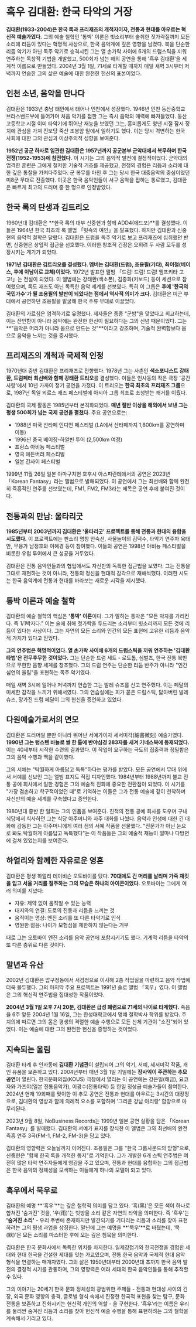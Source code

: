 # 흑우 김대환: 한국 타악의 거장

**김대환(1933-2004)은 한국 록과 프리재즈의 개척자이자, 전통과 현대를 아우르는 혁신적 예술가였다.** 그의 예술 철학인 '통박' 이론은 빗소리부터 술취한 젓가락질까지 모든 소리에 리듬이 있다는 혁명적 사상으로, 한국 음악계에 깊은 영향을 남겼다. 북을 단순한 리듬 악기가 아닌 독주 악기로 승격시킨 그는 열 손가락 사이에 6개의 드럼스틱을 끼워 연주하는 독창적 기법을 개발했고, 500회가 넘는 해외 공연을 통해 '흑우 김대환'을 세계적 이름으로 만들었다. 2004년 3월 1일, 71세로 타계할 때까지 매일 새벽 3시부터 저녁까지 연습한 그의 삶은 예술에 대한 완전한 헌신의 표본이었다.

## 인천 소년, 음악을 만나다

김대환은 1933년 충남 태안에서 태어나 인천에서 성장했다. 1946년 인천 동산중학교 브라스밴드부에 들어가며 처음 악기를 접한 그는 즉시 음악의 매력에 빠져들었다. 동산고등학교 시절 이미 타악기에 뛰어난 재능을 보였던 그는, 흥미롭게도 청년 시절 잠시 정치에 관심을 가져 진보당 죽산 조봉암 밑에서 일하기도 했다. 이는 당시 격변하는 한국 사회에 대한 그의 관심과 이상주의적 성향을 보여준다.

**1952년 공군 하사로 임관한 김대환은 1957년까지 공군본부 군악대에서 복무하며 한국전쟁(1952-1953)에 참전했다.** 이 시기는 그의 음악적 발전에 결정적이었다. 군악대의 엄격한 훈련은 그에게 철저한 기술적 기초를 제공했고, 전쟁의 경험은 리듬과 소리에 대한 깊은 통찰을 가져다주었다. 군 복무를 마친 후 그는 당시 한국 대중음악의 중심이었던 미8군 무대로 진출했다. 이곳은 한국 음악인들이 서구 음악을 접하는 통로였고, 김대환은 빠르게 최고의 드러머 중 한 명으로 인정받았다.

## 한국 록의 탄생과 김트리오

1960년대 김대환은 **한국 록의 대부 신중현과 함께 ADD4(에드포)**를 결성했다. 이들은 1964년 한국 최초의 록 앨범 「빗속의 여인」을 발표했다. 하지만 김대환과 신중현의 음악적 철학은 달랐다. 김대환은 드럼을 독주 악기로 보고 프리재즈에 심취했던 반면, 신중현은 상업적 접근을 선호했다. 이러한 창조적 긴장은 오히려 두 사람 모두를 성장시키는 계기가 되었다.

**1971년 김대환은 김트리오를 결성했다. 멤버는 김대환(드럼), 조용필(기타), 최이철(베이스, 후에 이남이로 교체)이었다.** 1972년 발표한 앨범 「드럼! 드럼! 드럼! 앰프키타 고고!」는 전설이 되었다. 이 앨범에는 강태환(색소폰), 김종화(키보드) 등이 세션으로 참여했으며, 록도 재즈도 아닌 독특한 음악 세계를 선보였다. 특히 이 그룹은 **후에 '한국의 국민가수'가 될 조용필의 발판이 되었다는 점에서 역사적 의미가 크다.** 김대환은 미군 부대에서 공연하던 조용필을 발굴해 한국 주류 무대로 이끌었다.

김대환의 가르침은 엄격하기로 유명했다. 제자들은 종종 "군밤"을 맞았다고 회고하는데, 이는 잔인함이 아니라 음악에는 완전한 헌신이 필요하다는 그의 신념 때문이었다. 그는 **"음악은 머리가 아니라 몸으로 만드는 것"**이라고 강조하며, 기술적 완벽함보다 몸으로 음악을 느끼는 것을 중시했다.

## 프리재즈의 개척과 국제적 인정

1970년대 중반 김대환은 프리재즈로 전향했다. 1978년 그는 사촌인 **색소포니스트 강태환, 트럼페터 최선배와 함께 강태환 트리오**를 결성했다. 이들은 인사동의 작은 극장 '공간사랑'에서 10년 가까이 정기 공연을 가졌다. 이 트리오는 **한국 최초의 프리재즈 그룹**으로, 1987년 독일 뫼르스 재즈 페스티벌에 아시아 그룹 최초로 초청받는 쾌거를 이뤘다.

김대환의 국제 활동은 1985년부터 본격화되었다. **매년 절반 이상을 해외에서 보낸 그는 평생 500회가 넘는 국제 공연을 펼쳤다.** 주요 공연으로는:
- 1988년 미국 산타페 인디언 페스티벌 (LA에서 산타페까지 1,800km를 공연하며 이동)
- 1996년 중국 베이징-하얼빈 투어 (2,500km 여정)
- 프랑스 아비뇽 페스티벌
- 영국 에든버러 페스티벌
- 일본 간사이 페스티벌

1999년 11월 26일 일본 야마구치현 호후시 아스피란테에서의 공연은 2023년 「Korean Fantasy」라는 앨범으로 발매되었다. 이 공연에서 그는 최선배와 함께 완전히 즉흥적인 연주를 선보였는데, FM1, FM2, FM3라는 제목은 공연 후에 붙여진 것이다.

## 전통과의 만남: 울타리굿

**1985년부터 2003년까지 김대환은 '울타리굿' 프로젝트를 통해 전통과 현대의 융합을 시도했다.** 이 프로젝트에는 판소리 명창 안숙선, 사물놀이의 김덕수, 타악기 연주자 육태안, 무용가 남정호와 이혜경 등이 참여했다. 이들의 공연은 1998년 아비뇽 페스티벌을 비롯한 유럽 투어에서 큰 성공을 거두었다.

김대환은 전통 음악인들과의 협업에서도 자신만의 독특한 접근법을 보였다. 그는 전통을 그대로 재현하는 것이 아니라, 전통의 정신을 현대적 감각으로 재해석했다. 이러한 시도는 한국 음악계에 전통과 현대를 바라보는 새로운 시각을 제시했다.

## 통박 이론과 예술 철학

김대환의 예술 철학의 핵심은 **'통박' 이론**이다. 그가 말하는 통박은 "모든 박자를 가리킨다. 즉 1/1박자다." 이는 술에 취해 젓가락을 두드리는 소리부터 빗소리까지 모든 것에 리듬이 있다는 사상이다. 그는 자연의 모든 소리와 인간의 모든 표현에 고유한 리듬과 음악적 가치가 있다고 믿었다.

**그의 연주법은 혁명적이었다. 열 손가락 사이에 6개의 드럼스틱을 끼워 연주하는 '김대환 타법'은 전무후무한 것이었다.** 그는 단순한 드럼 세트 - 로토톰, 심벌즈, 한국 전통 북만으로 무한한 음향 세계를 창조했다. 그의 드럼 연주는 단순한 리듬 반주가 아니라 "인간 심연의 울림"을 표현하는 독주 악기였다.

매일 새벽 3시에 일어나 저녁까지 연습한 그는 발레 슈즈를 신고 연주했다. 이는 페달의 미세한 감각을 느끼기 위해서였다. 그의 연습실에는 피가 묻은 드럼스틱, 닳아버린 발레 슈즈, 망가진 드럼 페달이 그의 헌신을 증언하고 있었다.

## 다원예술가로서의 면모

김대환은 드러머일 뿐만 아니라 뛰어난 서예가이자 세서미각(細書微刻) 예술가였다. **1990년 그는 텅스텐 바늘로 쌀 한 톨에 반야심경 283자를 새겨 기네스북에 등재되었다.** 이는 40세부터 시작한 수련의 결과였다. 이 작업이 요구하는 극도의 집중력과 정밀함은 그의 음악 수행과 맥을 같이했다.

그의 서예는 "탁월하게 아름답고 독특"하다는 평가를 받았다. 모든 공연에서 무대 위에서 서예를 선보인 그는 앨범 표지도 직접 디자인했다. 1984년부터 1988년까지 불교 전통 공예 회사에서 일한 경험은 그의 예술적 진화에 중요한 전환점이 되었다. 이 시기를 "가장 겸손하고 학구적이었던 때"로 기억하는 이들은 그가 전통 예술에 깊이 천착하며 자신만의 예술 세계를 구축했다고 증언한다.

1980년대 중반 한 일화는 그의 인품을 보여준다. 친척의 전통 공예 회사를 도우며 구내식당에서 식사하던 그는 식당 아주머니와 자주 대화를 나눴다. 음악과 인생에 대한 긴 대화에 감동한 그는 아주머니에게 여러 점의 서예 작품을 선물했다. "전문가가 아닌 눈으로 봐도 탁월하게 아름답고 독특했다"는 이 작품들은 그의 예술적 재능이 얼마나 다방면에 걸쳐 있었는지를 보여준다.

## 하얼리와 함께한 자유로운 영혼

김대환은 평생 하얼리 데이비슨 오토바이를 탔다. **70대에도 긴 머리를 날리며 가죽 재킷을 입고 서울 거리를 질주하는 그의 모습은 하나의 아이콘이었다.** 오토바이는 그에게 여러 의미를 지녔다:
- 자유: 제약 없이 움직일 수 있는 능력
- 대지와의 연결: 도로의 진동과 리듬을 느끼는 것
- 움직이는 명상: 엔진 소리를 또 다른 타악기로 인식
- 영원한 젊음: 나이가 모험심을 제한하지 않는다는 거부

때로 그는 오토바이 엔진 소리를 음악 공연에 포함시키기도 했다. 기계적 리듬을 타악의 또 다른 층위로 다룬 것이다.

## 말년과 유산

2002년 김대환은 압구정동에서 서검정으로 이사해 2층 작업실을 마련하고 음악 작업에 더욱 몰두했다. 그의 마지막 주요 프로젝트는 1991년 솔로 앨범 「흑우」였다. 이 앨범은 그의 혁신적 연주법을 집대성한 작품이었다.

**2004년 3월 1일 오후 7시 20분, 김대환은 급성 폐렴으로 71세의 나이로 타계했다.** 죽음을 6주 앞둔 2004년 1월 16일, 그는 한성대학교에서 명예 철학박사 학위를 받았다. 주치의에 따르면 그의 몸은 평생의 격렬한 예술 수행으로 모든 신체 기관이 "소진"되어 있었다. 이는 예술에 대한 그의 완전한 헌신을 증명하는 것이었다.

## 지속되는 울림

김대환 타계 후 인사동에 **김대환 기념관**이 설립되어 그의 악기, 서예, 세서미각 작품, 개인 유품을 보존하고 있다. 2004년부터 매년 3월 1일 기일에는 **장사익이 주관하는 추모 공연**이 열린다. 한국문화의집(KOUS) 극장에서 열리는 이 공연에는 강은일(해금), 요코자와 가즈야(일본 전통음악가), 이광수(전통타악) 등 한일 정상급 예술가들이 참여한다. 2024년 현재 19회째를 맞이한 이 추모 공연은 전통과 현대를 아우르는 3시간의 대장정으로, 김대환의 영상과 함께 의례적 요소를 포함하며 '그리운 강남 아리랑' 합창으로 마무리된다.

2023년 9월 8일, NoBusiness Records는 1999년 일본 공연 실황을 담은 「Korean Fantasy」를 발매했다. 김대환의 서예가 표지를 장식한 이 앨범은 그와 최선배의 완전 즉흥 연주 3곡(FM-1, FM-2, FM-3)을 담고 있다.

김대환의 영향력은 오늘날까지 이어진다. 조용필은 그를 "한국 그룹사운드의 맏형"으로, 신중현은 "함께 한국 록을 개척한 동지"로 기억한다. 그가 개발한 6개 스틱 연주법은 여전히 많은 타악 연주자들에게 영감을 주고 있으며, 전통과 현대를 융합하는 그의 접근법은 한국 음악의 정체성을 모색하는 이들에게 하나의 모델이 되고 있다.

## 흑우에서 묵우로

김대환의 예명 **'흑우'**는 깊은 철학적 의미를 담고 있다. '흑(黑)'은 모든 색이 하나로 합쳐진 '숨겨진' 것을, '우(雨)'는 빗방울 소리 같은 자연의 타악을 의미한다. 즉 '흑우'는 **'숨겨진 소리'** - 우리 주변에 존재하지만 발견되기를 기다리는 리듬과 소리를 찾아 표현하려는 그의 평생 과업을 상징한다. 말년에 그는 예명을 **'묵우'**로 바꿨는데, '묵(默)'은 모든 소리를 마스터한 후에 오는 깊은 침묵을 의미한다.

김대환은 한국 문화사에서 독특한 위치를 차지한다. 일제강점기와 한국전쟁을 경험한 세대와 현대 한국을 건설한 세대를 잇는 가교였으며, 전통 한국 음악과 국제적 현대 음악 형식을 연결하는 매개자였다. 그의 삶은 1950년대부터 2000년대 초까지 한국 음악 발전의 결정적 시기를 관통하며, 그의 영향력은 여러 세대의 한국 음악인들을 통해 추적할 수 있다.

그의 이야기는 20세기 한국 문화 정체성의 광범위한 주제들 - 전통과 현대성 사이의 긴장, 외국 문화 영향의 충격, 글로벌 형식 속에서 진정한 한국적 표현을 찾는 탐구, 문화 전통을 보존하고 진화시키는 헌신적 개인의 역할 - 을 구현한다. '흑우'라는 이름은 우리를 둘러싼 숨겨진 리듬과 소리를 찾아 헌신적 예술 수행을 통해 표현하려는 그의 철학을 계속해서 기리고 있다.